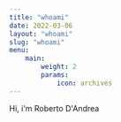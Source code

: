 ```yaml
---
title: "whoami"
date: 2022-03-06
layout: "whoami"
slug: "whoami"
menu:
    main:
        weight: 2
        params: 
            icon: archives 
---
```


Hi, i'm Roberto D'Andrea
